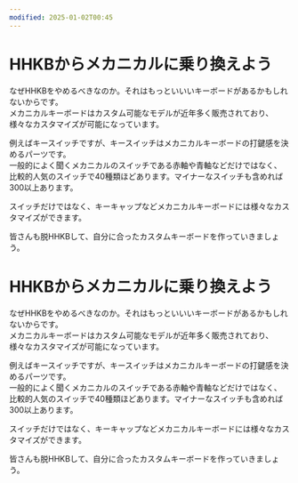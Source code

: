 ```yaml
---
modified: 2025-01-02T00:45
---
```

# HHKBからメカニカルに乗り換えよう

なぜHHKBをやめるべきなのか。それはもっといいいキーボードがあるかもしれないからです。  
メカニカルキーボードはカスタム可能なモデルが近年多く販売されており、  
様々なカスタマイズが可能になっています。  

例えばキースイッチですが、キースイッチはメカニカルキーボードの打鍵感を決めるパーツです。  
一般的によく聞くメカニカルのスイッチである赤軸や青軸などだけではなく、  
比較的人気のスイッチで40種類ほどあります。マイナーなスイッチも含めれば300以上あります。  

スイッチだけではなく、キーキャップなどメカニカルキーボードには様々なカスタマイズができます。

皆さんも脱HHKBして、自分に合ったカスタムキーボードを作っていきましょう。

# HHKBからメカニカルに乗り換えよう

なぜHHKBをやめるべきなのか。それはもっといいいキーボードがあるかもしれないからです。  
メカニカルキーボードはカスタム可能なモデルが近年多く販売されており、  
様々なカスタマイズが可能になっています。  

例えばキースイッチですが、キースイッチはメカニカルキーボードの打鍵感を決めるパーツです。  
一般的によく聞くメカニカルのスイッチである赤軸や青軸などだけではなく、  
比較的人気のスイッチで40種類ほどあります。マイナーなスイッチも含めれば300以上あります。  

スイッチだけではなく、キーキャップなどメカニカルキーボードには様々なカスタマイズができます。

皆さんも脱HHKBして、自分に合ったカスタムキーボードを作っていきましょう。